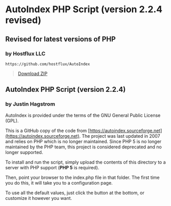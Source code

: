 # AutoIndex PHP Script (version 2.2.4 revised)

## Revised for latest versions of PHP

### by Hostflux LLC

`https://github.com/hostflux/AutoIndex`

> [Download ZIP](https://github.com/hostflux/AutoIndex/archive/refs/heads/master.zip)

## AutoIndex PHP Script (version 2.2.4)

### by Justin Hagstrom
AutoIndex is provided under the terms of the GNU General Public License (GPL).

This is a GitHub copy of the code from [https://autoindex.sourceforge.net](https://autoindex.sourceforge.net). The project was last updated in 2007 and relies on PHP which is no longer maintained. Since PHP 5 is no longer maintained by the PHP team, this project is considered deprecated and no longer supported.

To install and run the script, simply upload the contents of this directory to a server with PHP support (**PHP 5** is required).

Then, point your browser to the index.php file in that folder. The first time you do this, it will take you to a configuration page.

To use all the default values, just click the button at the bottom, or customize it however you want.
